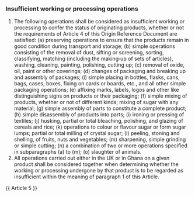 ### Insufficient working or processing operations

1.	The following operations shall be considered as insufficient working or processing to confer the status of originating products, whether or not the requirements of Article 4 of this Origin Reference Document are satisfied:
(a)	preserving operations to ensure that the products remain in good condition during transport and storage;
(b)	simple operations consisting of the removal of dust, sifting or screening, sorting, classifying, matching (including the making‐up of sets of articles), washing, cleaning, painting, polishing, cutting up;
(c)	removal of oxide, oil, paint or other coverings;
(d)		changes of packaging and breaking up and assembly of packages;
(i)	simple placing in bottles, flasks, cans, bags, cases, boxes, fixing on cards or boards, etc., and all other simple packaging operations;
(e)	affixing marks, labels, logos and other like distinguishing signs on products or their packaging;
(f)	simple mixing of products, whether or not of different kinds; mixing of sugar with any material;
(g)	simple assembly of parts to constitute a complete product;
(h)	simple disassembly of products into parts;
(i)	ironing or pressing of textiles;
(j)	husking, partial or total bleaching, polishing, and glazing of cereals and rice;
(k)	operations to colour or flavour sugar or form sugar lumps; partial or total milling of crystal sugar;
(l)	peeling, stoning and shelling, of fruits, nuts and vegetables;
(m)	sharpening, simple grinding or simple cutting;
(n)	a combination of two or more operations specified in subparagraphs (a) to (m);
(o)	slaughter of animals.
2.	All operations carried out either in the UK or in Ghana on a given product shall be considered together when determining whether the working or processing undergone by that product is to be regarded as insufficient within the meaning of paragraph 1 of this Article.

{{ Article 5 }}
